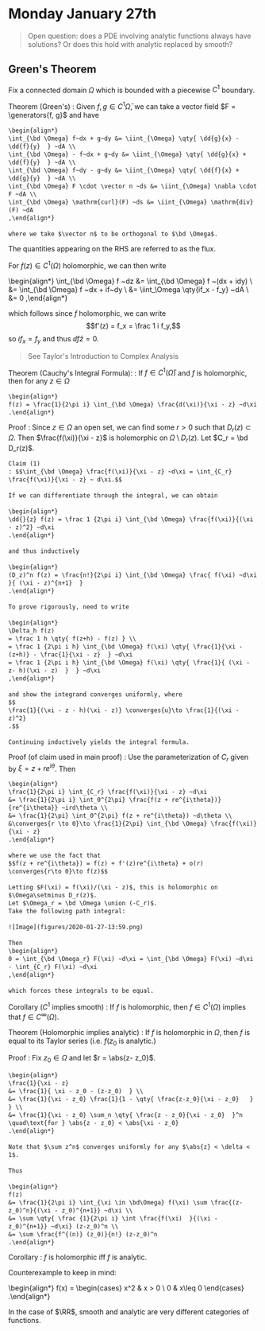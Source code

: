 # Monday January 27th

> Open question: does a PDE involving analytic functions always have solutions?
> Or does this hold with analytic replaced by smooth?

## Green's Theorem

Fix a connected domain $\Omega$ which is bounded with a piecewise $C^1$ boundary. 

Theorem (Green's)
: 	Given $f, g \in C^1 \bar \Omega$, we can take a vector field $F = \generators{f, g}$ and have

	\begin{align*}
	\int_{\bd \Omega} f~dx + g~dy &= \iint_{\Omega} \qty{ \dd{g}{x} - \dd{f}{y}  } ~dA \\
	\int_{\bd \Omega} - f~dx + g~dy &= \iint_{\Omega} \qty{ \dd{g}{x} + \dd{f}{y}  } ~dA \\
	\int_{\bd \Omega} f~dy - g~dy &= \iint_{\Omega} \qty{ \dd{f}{x} + \dd{g}{y}  } ~dA \\
	\int_{\bd \Omega} F \cdot \vector n ~ds &= \iint_{\Omega} \nabla \cdot F ~dA \\
	\int_{\bd \Omega} \mathrm{curl}(F) ~ds &= \iint_{\Omega} \mathrm{div}(F) ~dA
	,\end{align*}

	where we take $\vector n$ to be orthogonal to $\bd \Omega$.
The quantities appearing on the RHS are referred to as the flux.

For $f(z) \in C^1(\Omega)$ holomorphic, we can then write

\begin{align*}
\int_{\bd \Omega} f ~dz
&= \int_{\bd \Omega} f ~(dx + idy) \\
&= \int_{\bd \Omega} f ~dx + if~dy \\
&= \iint_\Omega \qty{if_x - f_y} ~dA \\
&= 0
,\end{align*}

which follows since $f$ holomorphic, we can write $$f'(z) = f_x = \frac 1 i f_y,$$ so $i f_x = f_y$ and thus $\dd{f}{\bar z} = 0$.

> See Taylor's Introduction to Complex Analysis

Theorem (Cauchy's Integral Formula):
: 	If $f\in C^1(\bar \Omega)$ and $f$ is holomorphic, then for any $z\in \Omega$

	\begin{align*}
	f(z) = \frac{1}{2\pi i} \int_{\bd \Omega} \frac{d(\xi)}{\xi - z} ~d\xi
	.\end{align*}

Proof
: 	Since $z\in \Omega$ an open set, we can find some $r> 0$ such that $D_r(z) \subset \Omega$.
	Then $\frac{f(\xi)}{\xi - z}$ is holomorphic on $\Omega\setminus D_r(z)$.
	Let $C_r = \bd D_r(z)$.

	Claim (1)
	: $$\int_{\bd \Omega} \frac{f(\xi)}{\xi - z} ~d\xi = \int_{C_r} \frac{f(\xi)}{\xi - z} ~ d\xi.$$

	If we can differentiate through the integral, we can obtain

	\begin{align*}
	\dd{}{z} f(z) = \frac 1 {2\pi i} \int_{\bd \Omega} \frac{f(\xi)}{(\xi - z)^2} ~d\xi
	.\end{align*}

	and thus inductively

	\begin{align*}
	(D_z)^n f(z) = \frac{n!}{2\pi i} \int_{\bd \Omega} \frac{ f(\xi) ~d\xi  }{ (\xi - z)^{n+1}  }
	.\end{align*}

	To prove rigorously, need to write

	\begin{align*}
	\Delta_h f(z) 
	= \frac 1 h \qty{ f(z+h) - f(z) } \\
	= \frac 1 {2\pi i h} \int_{\bd \Omega} f(\xi) \qty{ \frac{1}{\xi - (z+h)} - \frac{1}{\xi - z}  } ~d\xi
	= \frac 1 {2\pi i h} \int_{\bd \Omega} f(\xi) \qty{ \frac{1}{ (\xi - z- h)(\xi - z)  }  } ~d\xi
	,\end{align*}

	and show the integrand converges uniformly, where 
	$$
	\frac{1}{(\xi - z - h)(\xi - z)} \converges{u}\to \frac{1}{(\xi - z)^2}
	.$$

	Continuing inductively yields the integral formula. 

Proof (of claim used in main proof) 
: Use the parameterization of $C_r$ given by $\xi = z + re^{i\theta}$.
	Then

	\begin{align*}
	\frac{1}{2\pi i} \int_{C_r} \frac{f(\xi)}{\xi - z} ~d\xi 
	&= \frac{1}{2\pi i} \int_0^{2\pi} \frac{f(z + re^{i\theta})}{re^{i\theta}} ~ird\theta \\
	&= \frac{1}{2\pi} \int_0^{2\pi} f(z + re^{i\theta}) ~d\theta \\
	&\converges{r \to 0}\to \frac{1}{2\pi} \int_{\bd \Omega} \frac{f(\xi)} {\xi - z}
	.\end{align*}

	where we use the fact that 
	$$f(z + re^{i\theta}) = f(z) + f'(z)re^{i\theta} + o(r) \converges{r\to 0}\to f(z)$$

	Letting $F(\xi) = f(\xi)/(\xi - z)$, this is holomorphic on $\Omega\setminus D_r(z)$.
	Let $\Omega_r = \bd \Omega \union (-C_r)$.
	Take the following path integral:

	![Image](figures/2020-01-27-13:59.png)

	Then
	\begin{align*}
	0 = \int_{\bd \Omega_r} F(\xi) ~d\xi = \int_{\bd \Omega} F(\xi) ~d\xi - \int_{C_r} F(\xi) ~d\xi
	,\end{align*}

	which forces these integrals to be equal.

Corollary ($C^1$ implies smooth)
: 	If $f$ is holomorphic, then $f\in C^1(\Omega)$ implies that $f \in C^\infty(\Omega)$.

Theorem (Holomorphic implies analytic)
: 	If $f$ is holomorphic in $\Omega$, then $f$ is equal to its Taylor series (i.e. $f(z_0$ is analytic.)

Proof
: 	Fix $z_0 \in \Omega$ and let $r = \abs{z- z_0}$.

	\begin{align*}
	\frac{1}{\xi - z} 
	&= \frac{1}{ \xi - z_0 - (z-z_0)  } \\
	&= \frac{1}{\xi - z_0} \frac{1}{1 - \qty{ \frac{z-z_0}{\xi - z_0}   }  } \\
	&= \frac{1}{\xi - z_0} \sum_n \qty{ \frac{z - z_0}{\xi - z_0}  }^n \quad\text{for } \abs{z - z_0} < \abs{\xi - z_0}
	.\end{align*}

	Note that $\sum z^n$ converges uniformly for any $\abs{z} < \delta < 1$.

	Thus

	\begin{align*}
	f(z) 
	&= \frac{1}{2\pi i} \int_{\xi \in \bd\Omega} f(\xi) \sum \frac{(z-z_0)^n}{(\xi - z_0)^{n+1}} ~d\xi \\
	&= \sum \qty{ \frac {1}{2\pi i} \int \frac{f(\xi)  }{(\xi - z_0)^{n+1}} ~d\xi} (z-z_0)^n \\
	&= \sum \frac{f^{(n)} (z_0)}{n!} (z-z_0)^n
	.\end{align*}

Corollary
: 	$f$ is holomorphic iff $f$ is analytic.

Counterexample to keep in mind:

\begin{align*}
f(x) = \begin{cases}
x^2 & x > 0 \\
0 & x\leq 0
\end{cases}
.\end{align*}

In the case of $\RR$, smooth and analytic are very different categories of functions.
